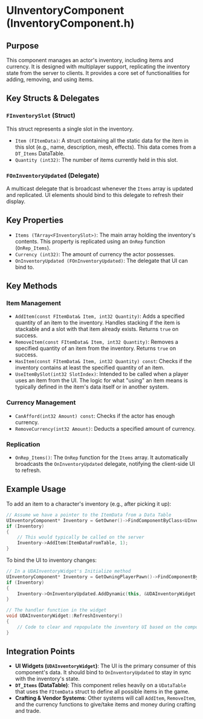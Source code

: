 # UInventoryComponent (InventoryComponent.h)

## Purpose
This component manages an actor's inventory, including items and currency. It is designed with multiplayer support, replicating the inventory state from the server to clients. It provides a core set of functionalities for adding, removing, and using items.

## Key Structs & Delegates

### `FInventorySlot` (Struct)
This struct represents a single slot in the inventory.
- `Item (FItemData)`: A struct containing all the static data for the item in this slot (e.g., name, description, mesh, effects). This data comes from a `DT_Items` DataTable.
- `Quantity (int32)`: The number of items currently held in this slot.

### `FOnInventoryUpdated` (Delegate)
A multicast delegate that is broadcast whenever the `Items` array is updated and replicated. UI elements should bind to this delegate to refresh their display.

## Key Properties
- `Items (TArray<FInventorySlot>)`: The main array holding the inventory's contents. This property is replicated using an `OnRep` function (`OnRep_Items`).
- `Currency (int32)`: The amount of currency the actor possesses.
- `OnInventoryUpdated (FOnInventoryUpdated)`: The delegate that UI can bind to.

## Key Methods

### Item Management
- `AddItem(const FItemData& Item, int32 Quantity)`: Adds a specified quantity of an item to the inventory. Handles stacking if the item is stackable and a slot with that item already exists. Returns `true` on success.
- `RemoveItem(const FItemData& Item, int32 Quantity)`: Removes a specified quantity of an item from the inventory. Returns `true` on success.
- `HasItem(const FItemData& Item, int32 Quantity) const`: Checks if the inventory contains at least the specified quantity of an item.
- `UseItemBySlot(int32 SlotIndex)`: Intended to be called when a player uses an item from the UI. The logic for what "using" an item means is typically defined in the item's data itself or in another system.

### Currency Management
- `CanAfford(int32 Amount) const`: Checks if the actor has enough currency.
- `RemoveCurrency(int32 Amount)`: Deducts a specified amount of currency.

### Replication
- `OnRep_Items()`: The `OnRep` function for the `Items` array. It automatically broadcasts the `OnInventoryUpdated` delegate, notifying the client-side UI to refresh.

## Example Usage

To add an item to a character's inventory (e.g., after picking it up):
```cpp
// Assume we have a pointer to the ItemData from a Data Table
UInventoryComponent* Inventory = GetOwner()->FindComponentByClass<UInventoryComponent>();
if (Inventory)
{
    // This would typically be called on the server
    Inventory->AddItem(ItemDataFromTable, 1);
}
```

To bind the UI to inventory changes:
```cpp
// In a UDAInventoryWidget's Initialize method
UInventoryComponent* Inventory = GetOwningPlayerPawn()->FindComponentByClass<UInventoryComponent>();
if (Inventory)
{
    Inventory->OnInventoryUpdated.AddDynamic(this, &UDAInventoryWidget::RefreshInventory);
}

// The handler function in the widget
void UDAInventoryWidget::RefreshInventory()
{
    // Code to clear and repopulate the inventory UI based on the component's Items array
}
```

## Integration Points
- **UI Widgets (`UDAInventoryWidget`)**: The UI is the primary consumer of this component's data. It should bind to `OnInventoryUpdated` to stay in sync with the inventory's state.
- **`DT_Items` (DataTable)**: This component relies heavily on a `UDataTable` that uses the `FItemData` struct to define all possible items in the game.
- **Crafting & Vendor Systems**: Other systems will call `AddItem`, `RemoveItem`, and the currency functions to give/take items and money during crafting and trade.
